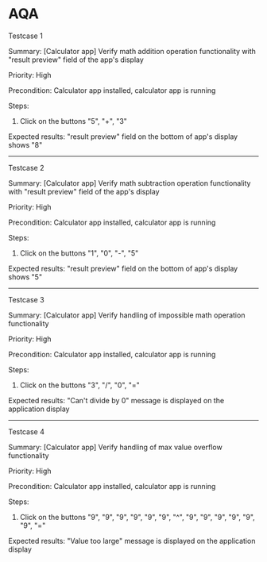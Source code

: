 # AQA

Testcase 1

Summary: [Calculator app] Verify math addition operation functionality with "result preview" field of the app's display

Priority: High

Precondition: Calculator app installed, calculator app is running

Steps:
1. Click on the buttons "5", "+", "3"

Expected results: "result preview" field on the bottom of app's display shows "8"

----------------------
Testcase 2

Summary: [Calculator app] Verify math subtraction operation functionality with "result preview" field of the app's display

Priority: High

Precondition: Calculator app installed, calculator app is running

Steps:
1. Click on the buttons "1", "0", "-", "5"

Expected results: "result preview" field on the bottom of app's display shows "5"

----------------------
Testcase 3

Summary: [Calculator app] Verify handling of impossible math operation functionality

Priority: High

Precondition: Calculator app installed, calculator app is running

Steps:
1. Click on the buttons "3", "/", "0", "="

Expected results: "Can't divide by 0" message is displayed on the application display

---------------------
Testcase 4

Summary: [Calculator app] Verify handling of max value overflow functionality

Priority: High

Precondition: Calculator app installed, calculator app is running

Steps:
1. Click on the buttons "9", "9", "9", "9", "9", "9", "^", "9", "9", "9", "9", "9", "9", "="

Expected results: "Value too large" message is displayed on the application display